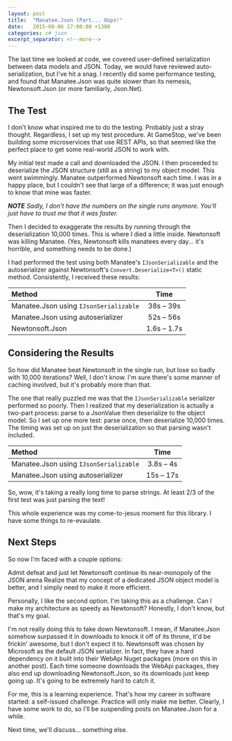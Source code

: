 ```yaml
---
layout: post
title:  "Manatee.Json (Part... Oops!"
date:   2015-08-06 17:00:00 +1300
categories: c# json
excerpt_separator: <!--more-->
---
```

The last time we looked at code, we covered user-defined serialization between data models and JSON. Today, we would have reviewed auto-serialization, but I've hit a snag. I recently did some performance testing, and found that Manatee.Json was quite slower than its nemesis, Newtonsoft.Json (or more familiarly, Json.<span></span>Net).

<!--more-->

## The Test

I don't know what inspired me to do the testing. Probably just a stray thought. Regardless, I set up my test procedure. At GameStop, we've been building some microservices that use REST APIs, so that seemed like the perfect place to get some real-world JSON to work with.

My initial test made a call and downloaded the JSON. I then proceeded to deserialize the JSON structure (still as a string) to my object model. This went swimmingly. Manatee outperformed Newtonsoft each time. I was in a happy place, but I couldn't see that large of a difference; it was just enough to know that mine was faster.

***NOTE** Sadly, I don't have the numbers on the single runs anymore. You'll just have to trust me that it was faster.*

Then I decided to exaggerate the results by running through the deserialization 10,000 times. This is where I died a little inside. Newtonsoft was killing Manatee. (Yes, Newtonsoft kills manatees every day... it's horrible, and something needs to be done.)

I had performed the test using both Manatee's `IJsonSerializable` and the autoserializer against Newtonsoft's `Convert.Deserialize<T>()` static method. Consistently, I received these results:

| Method                                 |    Time     |
| :------------------------------------- | :---------: |
| Manatee.Json using `IJsonSerializable` |  38s – 39s  |
| Manatee.Json using autoserializer      |  52s – 56s  |
| Newtonsoft.Json                        | 1.6s – 1.7s |

## Considering the Results

So how did Manatee beat Newtonsoft in the single run, but lose so badly with 10,000 iterations? Well, I don't know. I'm sure there's some manner of caching involved, but it's probably more than that.

The one that really puzzled me was that the `IJsonSerializable` serializer performed so poorly. Then I realized that my deserialization is actually a two-part process: parse to a JsonValue then deserialize to the object model. So I set up one more test: parse once, then deserialize 10,000 times. The timing was set up on just the deserialization so that parsing wasn't included.

| Method                                 |   Time    |
| :------------------------------------- | :-------: |
| Manatee.Json using `IJsonSerializable` | 3.8s – 4s |
| Manatee.Json using autoserializer      | 15s – 17s |

So, wow, it's taking a really long time to parse strings. At least 2/3 of the first test was just parsing the text!

This whole experience was my come-to-jesus moment for this library. I have some things to re-evaulate.

## Next Steps
So now I'm faced with a couple options:

Admit defeat and just let Newtonsoft continue its near-monopoly of the JSON arena
Realize that my concept of a dedicated JSON object model is better, and I simply need to make it more efficient.

Personally, I like the second option. I'm taking this as a challenge. Can I make my architecture as speedy as Newtonsoft? Honestly, I don't know, but that's my goal.

I'm not really doing this to take down Newtonsoft. I mean, if Manatee.Json somehow surpassed it in downloads to knock it off of its throne, it'd be frickin' awesome, but I don't expect it to. Newtonsoft was chosen by Microsoft as the default JSON serializer. In fact, they have a hard dependency on it built into their WebApi Nuget packages (more on this in another post). Each time someone downloads the WebApi packages, they also end up downloading Newtonsoft.Json, so its downloads just keep going up. It's going to be extremely hard to catch it.

For me, this is a learning experience. That's how my career in software started: a self-issued challenge. Practice will only make me better. Clearly, I have some work to do, so I'll be suspending posts on Manatee.Json for a while.

Next time, we'll discuss... something else.